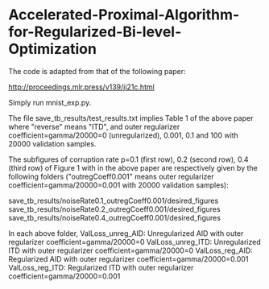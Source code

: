 # Accelerated-Proximal-Algorithm-for-Regularized-Bi-level-Optimization



The code is adapted from that of the following paper:

http://proceedings.mlr.press/v139/ji21c.html 



Simply run mnist_exp.py. 

The file save_tb_results/test_results.txt implies Table 1 of the above paper where "reverse" means "ITD", and outer regularizer coefficient=gamma/20000=0 (unregularized), 0.001, 0.1 and 100 with 20000 validation samples. 

The subfigures of corruption rate p=0.1 (first row), 0.2 (second row), 0.4 (third row) of Figure 1 with in the above paper are respectively given by the following folders ("outregCoeff0.001" means outer regularizer coefficient=gamma/20000=0.001 with 20000 validation samples):

save_tb_results/noiseRate0.1_outregCoeff0.001/desired_figures
save_tb_results/noiseRate0.2_outregCoeff0.001/desired_figures
save_tb_results/noiseRate0.4_outregCoeff0.001/desired_figures

In each above folder, 
ValLoss_unreg_AID: Unregularized AID with outer regularizer coefficient=gamma/20000=0
ValLoss_unreg_ITD: Unregularized ITD with outer regularizer coefficient=gamma/20000=0
ValLoss_reg_AID: Regularized AID with outer regularizer coefficient=gamma/20000=0.001
ValLoss_reg_ITD: Regularized ITD with outer regularizer coefficient=gamma/20000=0.001
